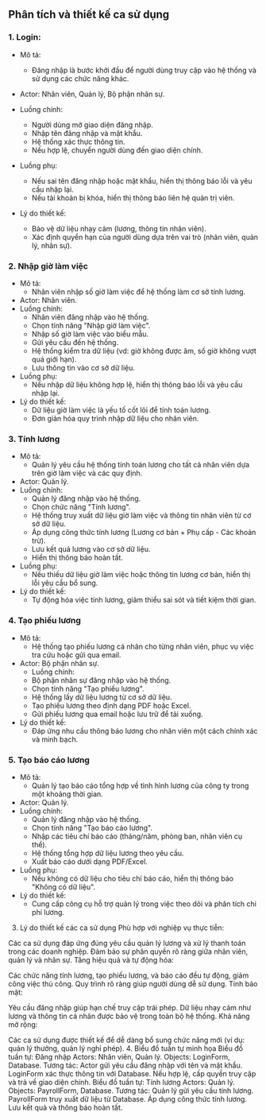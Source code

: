 ## Phân tích và thiết kế ca sử dụng
### 1. Login:
- Mô tả:
    + Đăng nhập là bước khởi đầu để người dùng truy cập vào hệ thống và sử dụng các chức năng khác.

- Actor: Nhân viên, Quản lý, Bộ phận nhân sự.
- Luồng chính:
    + Người dùng mở giao diện đăng nhập.
    + Nhập tên đăng nhập và mật khẩu.
    + Hệ thống xác thực thông tin.
    + Nếu hợp lệ, chuyển người dùng đến giao diện chính.
- Luồng phụ:
    + Nếu sai tên đăng nhập hoặc mật khẩu, hiển thị thông báo lỗi và yêu cầu nhập lại.
    + Nếu tài khoản bị khóa, hiển thị thông báo liên hệ quản trị viên.
- Lý do thiết kế:
    + Bảo vệ dữ liệu nhạy cảm (lương, thông tin nhân viên).
    + Xác định quyền hạn của người dùng dựa trên vai trò (nhân viên, quản lý, nhân sự).
### 2. Nhập giờ làm việc
- Mô tả:
    + Nhân viên nhập số giờ làm việc để hệ thống làm cơ sở tính lương.
- Actor: Nhân viên.
- Luồng chính:
    + Nhân viên đăng nhập vào hệ thống.
    + Chọn tính năng "Nhập giờ làm việc".
    + Nhập số giờ làm việc vào biểu mẫu.
    + Gửi yêu cầu đến hệ thống.
    + Hệ thống kiểm tra dữ liệu (vd: giờ không được âm, số giờ không vượt quá giới hạn).
    + Lưu thông tin vào cơ sở dữ liệu.
- Luồng phụ:
    + Nếu nhập dữ liệu không hợp lệ, hiển thị thông báo lỗi và yêu cầu nhập lại.
- Lý do thiết kế:
    + Dữ liệu giờ làm việc là yếu tố cốt lõi để tính toán lương.
    + Đơn giản hóa quy trình nhập dữ liệu cho nhân viên.
### 3. Tính lương
- Mô tả:
    + Quản lý yêu cầu hệ thống tính toán lương cho tất cả nhân viên dựa trên giờ làm việc và các quy định.
- Actor: Quản lý.
- Luồng chính:
    + Quản lý đăng nhập vào hệ thống.
    + Chọn chức năng "Tính lương".
    + Hệ thống truy xuất dữ liệu giờ làm việc và thông tin nhân viên từ cơ sở dữ liệu.
    + Áp dụng công thức tính lương (Lương cơ bản + Phụ cấp - Các khoản trừ).
    + Lưu kết quả lương vào cơ sở dữ liệu.
    + Hiển thị thông báo hoàn tất.
- Luồng phụ:
    + Nếu thiếu dữ liệu giờ làm việc hoặc thông tin lương cơ bản, hiển thị lỗi yêu cầu bổ sung.
- Lý do thiết kế:
    + Tự động hóa việc tính lương, giảm thiểu sai sót và tiết kiệm thời gian.
### 4. Tạo phiếu lương
- Mô tả:
    + Hệ thống tạo phiếu lương cá nhân cho từng nhân viên, phục vụ việc tra cứu hoặc gửi qua email.
- Actor: Bộ phận nhân sự.
    + Luồng chính:
    + Bộ phận nhân sự đăng nhập vào hệ thống.
    + Chọn tính năng "Tạo phiếu lương".
    + Hệ thống lấy dữ liệu lương từ cơ sở dữ liệu.
    + Tạo phiếu lương theo định dạng PDF hoặc Excel.
    + Gửi phiếu lương qua email hoặc lưu trữ để tải xuống.
- Lý do thiết kế:
    + Đáp ứng nhu cầu thông báo lương cho nhân viên một cách chính xác và minh bạch.
### 5. Tạo báo cáo lương
- Mô tả:
    + Quản lý tạo báo cáo tổng hợp về tình hình lương của công ty trong một khoảng thời gian.
- Actor: Quản lý.
- Luồng chính:
    + Quản lý đăng nhập vào hệ thống.
    + Chọn tính năng "Tạo báo cáo lương".
    + Nhập các tiêu chí báo cáo (tháng/năm, phòng ban, nhân viên cụ thể).
    + Hệ thống tổng hợp dữ liệu lương theo yêu cầu.
    + Xuất báo cáo dưới dạng PDF/Excel.
- Luồng phụ:
    + Nếu không có dữ liệu cho tiêu chí báo cáo, hiển thị thông báo "Không có dữ liệu".
- Lý do thiết kế:
    + Cung cấp công cụ hỗ trợ quản lý trong việc theo dõi và phân tích chi phí lương.
3. Lý do thiết kế các ca sử dụng
Phù hợp với nghiệp vụ thực tiễn:

Các ca sử dụng đáp ứng đúng yêu cầu quản lý lương và xử lý thanh toán trong các doanh nghiệp.
Đảm bảo sự phân quyền rõ ràng giữa nhân viên, quản lý và nhân sự.
Tăng hiệu quả và tự động hóa:

Các chức năng tính lương, tạo phiếu lương, và báo cáo đều tự động, giảm công việc thủ công.
Quy trình rõ ràng giúp người dùng dễ sử dụng.
Tính bảo mật:

Yêu cầu đăng nhập giúp hạn chế truy cập trái phép.
Dữ liệu nhạy cảm như lương và thông tin cá nhân được bảo vệ trong toàn bộ hệ thống.
Khả năng mở rộng:

Các ca sử dụng được thiết kế để dễ dàng bổ sung chức năng mới (ví dụ: quản lý thưởng, quản lý nghỉ phép).
4. Biểu đồ tuần tự minh họa
Biểu đồ tuần tự: Đăng nhập
Actors: Nhân viên, Quản lý.
Objects: LoginForm, Database.
Tương tác:
Actor gửi yêu cầu đăng nhập với tên và mật khẩu.
LoginForm xác thực thông tin với Database.
Nếu hợp lệ, cấp quyền truy cập và trả về giao diện chính.
Biểu đồ tuần tự: Tính lương
Actors: Quản lý.
Objects: PayrollForm, Database.
Tương tác:
Quản lý gửi yêu cầu tính lương.
PayrollForm truy xuất dữ liệu từ Database.
Áp dụng công thức tính lương.
Lưu kết quả và thông báo hoàn tất.
